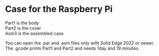 # Case for the Raspberry Pi

Part1 is the body  
Part2 is the cover  
Asm3 is the assembled case  

You can open the .par and .asm files only with Solid Edge 2022 or newer.
The .gcode prints Part1 and Part2 and needs 1day and 19 minutes.
